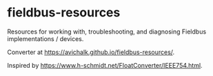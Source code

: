 # fieldbus-resources
Resources for working with, troubleshooting, and diagnosing Fieldbus implementations / devices.

Converter at https://avichalk.github.io/fieldbus-resources/.

Inspired by https://www.h-schmidt.net/FloatConverter/IEEE754.html.

